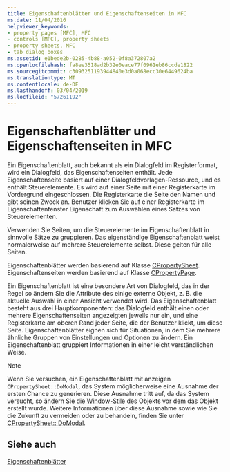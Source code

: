 ```yaml
---
title: Eigenschaftenblätter und Eigenschaftenseiten in MFC
ms.date: 11/04/2016
helpviewer_keywords:
- property pages [MFC], MFC
- controls [MFC], property sheets
- property sheets, MFC
- tab dialog boxes
ms.assetid: e1bede2b-0285-4b88-a052-0f8a372807a2
ms.openlocfilehash: fa8ee3518ad2b32e0eace77f0961eb86ccde1822
ms.sourcegitcommit: c3093251193944840e3d0a068ecc30e6449624ba
ms.translationtype: MT
ms.contentlocale: de-DE
ms.lasthandoff: 03/04/2019
ms.locfileid: "57261192"
---
```

# <a name="property-sheets-and-property-pages-in-mfc"></a>Eigenschaftenblätter und Eigenschaftenseiten in MFC

Ein Eigenschaftenblatt, auch bekannt als ein Dialogfeld im Registerformat, wird ein Dialogfeld, das Eigenschaftenseiten enthält. Jede Eigenschaftenseite basiert auf einer Dialogfeldvorlagen-Ressource, und es enthält Steuerelemente. Es wird auf einer Seite mit einer Registerkarte im Vordergrund eingeschlossen. Die Registerkarte die Seite den Namen und gibt seinen Zweck an. Benutzer klicken Sie auf einer Registerkarte im Eigenschaftenfenster Eigenschaft zum Auswählen eines Satzes von Steuerelementen.

Verwenden Sie Seiten, um die Steuerelemente im Eigenschaftenblatt in sinnvolle Sätze zu gruppieren. Das eigenständige Eigenschaftenblatt weist normalerweise auf mehrere Steuerelemente selbst. Diese gelten für alle Seiten.

Eigenschaftenblätter werden basierend auf Klasse [CPropertySheet](../mfc/reference/cpropertysheet-class.md). Eigenschaftenseiten werden basierend auf Klasse [CPropertyPage](../mfc/reference/cpropertypage-class.md).

Ein Eigenschaftenblatt ist eine besondere Art von Dialogfeld, das in der Regel so ändern Sie die Attribute des einige externe Objekt, z. B. die aktuelle Auswahl in einer Ansicht verwendet wird. Das Eigenschaftenblatt besteht aus drei Hauptkomponenten: das Dialogfeld enthält einen oder mehrere Eigenschaftenseiten angezeigten jeweils nur ein, und eine Registerkarte am oberen Rand jeder Seite, die der Benutzer klickt, um diese Seite. Eigenschaftenblätter eignen sich für Situationen, in dem Sie mehrere ähnliche Gruppen von Einstellungen und Optionen zu ändern. Ein Eigenschaftenblatt gruppiert Informationen in einer leicht verständlichen Weise.

> [!NOTE]
>  Wenn Sie versuchen, ein Eigenschaftenblatt mit anzeigen `CPropertySheet::DoModal`, das System möglicherweise eine Ausnahme der ersten Chance zu generieren. Diese Ausnahme tritt auf, da das System versucht, so ändern Sie die [Window-Stile](../mfc/reference/styles-used-by-mfc.md#window-styles) des Objekts vor dem das Objekt erstellt wurde. Weitere Informationen über diese Ausnahme sowie wie Sie die Zukunft zu vermeiden oder zu behandeln, finden Sie unter [CPropertySheet:: DoModal](../mfc/reference/cpropertysheet-class.md#domodal).

## <a name="see-also"></a>Siehe auch

[Eigenschaftenblätter](../mfc/property-sheets-mfc.md)
